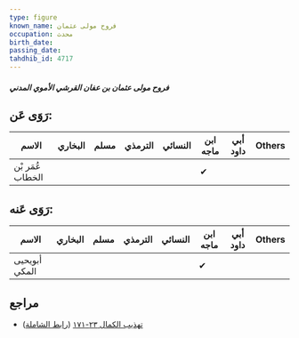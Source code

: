 ```yaml
---
type: figure
known_name: فروح مولى عثمان
occupation: محدث
birth_date:
passing_date:
tahdhib_id: 4717
---
```

##### فروح مولى عثمان بن عفان القرشي الأموي المدني

## رَوَى عَن:
| الاسم            | البخاري | مسلم | الترمذي | النسائي | ابن ماجه | أبي داود | Others |
| ---------------- | ------- | ---- | ------- | ------- | -------- | -------- | ------ |
| عُمَر بْن الخطاب |         |      |         |         | ✔        |          |        |
## رَوَى عَنه:
| الاسم         | البخاري | مسلم | الترمذي | النسائي | ابن ماجه | أبي داود | Others |
| ------------- | ------- | ---- | ------- | ------- | -------- | -------- | ------ |
| أبويحيى المكي |         |      |         |         | ✔        |          |        |
## مراجع
- [تهذيب الكمال ٢٣-١٧١](obsidian://open?vault=Tahdhib-al-Kamal&file=Figures/٤٧١٧-فروح%20مولى%20عثمان%20بن%20عفان%20القرشي%20الأموي%20المدني) ([رابط الشاملة](https://shamela.ws/book/3722/12058))